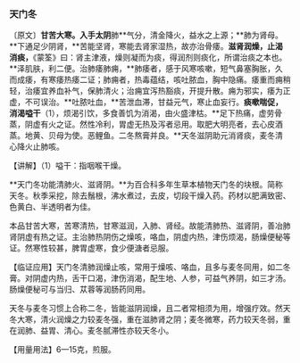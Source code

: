 ### 天门冬

〔原文〕**甘苦大寒。入手太阴**肺**气分，清金降火，益水之上源；**肺为肾母。**下通足少阴肾，**苦能坚肾，寒能去肾家湿热，故亦治骨痿。**滋肾润燥，止渴消痰，**《蒙筌》曰：肾主津液，燥则凝而为痰，得润剂则痰化，所谓治痰之本也。**泽肌肤，利二便。治肺痿肺痈，**肺痿者，感于风寒咳嗽，短气鼻塞胸胀，久而成痿，有寒痿热痿二证；肺痈者，热毒蕴结，咳吐脓血，胸中隐痛。痿重而痈稍轻，治痿宜养血补气，保肺清火；治痈宜泻热豁痰，开提升散。痈为邪实，痿为正虚，不可误治。**吐脓吐血，**苦泄血滞，甘益元气，寒止血妄行。**痰嗽喘促，消渴嗌干**（1），烦渴引饮，多食善饥为消渴，由火盛津枯。**足下热痛，虚劳骨蒸，阴虚有火之证。然性冷利，胃虚无热及泻者忌用。取肥大明亮者，去心皮酒蒸。地黄、贝母为使。恶鲤鱼。二冬熬膏并良。**天冬滋阴助元消肾痰，麦冬清心降火止肺咳。

【讲解】（1）嗌干：指咽喉干燥。

**天门冬功能清肺火、滋肾阴。**为百合科多年生草本植物天门冬的块根。简称天冬。秋季采挖，除去鬚根，沸水煮过，去皮，切段干燥入药。药材以肥满致密、色黄白、半透明者为佳。

本品甘苦大寒，苦寒清热，甘寒滋润，入肺、肾经。故能清肺热、滋肾阴，善冶肺肾阴虚有热之证。主治肺热阴伤之燥咳，咯血，阴虚内热，津伤烦渴，肠燥便秘等证。然寒性较甚，脾胃虚寒，食少便溏者忌服。

【临证应用】天门冬清肺润燥止咳，常用于燥咳、咯血，且多与麦冬同用，如二冬膏。对阴虚内热，舌干口渴，津伤消渴，配生地、人参，可益气养阴，如三才汤。肠燥便秘可与当归、苁蓉等润肠药同用。

天冬与麦冬习惯上合称二冬，皆能滋阴润燥，且二者常相须为用，增强疗效。然天冬大寒，清火润燥之力较麦冬强，重在滋肺肾之阴；麦冬微寒，药力较天冬弱，重在润肺、益胃、清心。麦冬腻滞性亦较天冬小。

【用量用法】6—15克，煎服。
